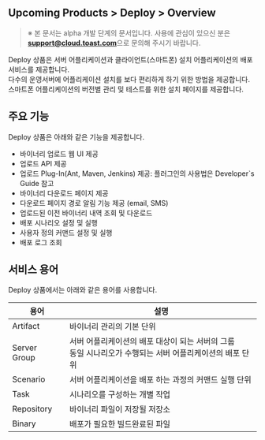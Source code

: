 ## Upcoming Products > Deploy > Overview 

> ※ 본 문서는 alpha 개발 단계의 문서입니다.
> 사용에 관심이 있으신 분은 **support@cloud.toast.com**으로 문의해 주시기 바랍니다.

Deploy 상품은 서버 어플리케이션과 클라이언트(스마트폰) 설치 어플리케이션의 배포 서비스를 제공합니다.  
다수의 운영서버에 어플리케이션 설치를 보다 편리하게 하기 위한 방법을 제공합니다.  
스마트폰 어플리케이션의 버전별 관리 및 테스트를 위한 설치 페이지를 제공합니다.  

## 주요 기능

Deploy 상품은 아래와 같은 기능을 제공합니다.

- 바이너리 업로드 웹 UI 제공
- 업로드 API 제공
- 업로드 Plug-In(Ant, Maven, Jenkins) 제공: 플러그인의 사용법은 Developer\`s Guide 참고
- 바이너리 다운로드 페이지 제공
- 다운로드 페이지 경로 알림 기능 제공 (email, SMS)
- 업로드된 이전 바이너리 내역 조회 및 다운로드
- 배포 시나리오 설정 및 실행
- 사용자 정의 커맨드 설정 및 실행
- 배포 로그 조회

## 서비스 용어

Deploy 상품에서는 아래와 같은 용어를 사용합니다.

|용어|	설명|
|---|---|
|Artifact|	바이너리 관리의 기본 단위|
|Server Group|	서버 어플리케이션의 배포 대상이 되는 서버의 그룹<br/>동일 시나리오가 수행되는 서버 어플리케이션의 배포 단위|
|Scenario|	서버 어플리케이션을 배포 하는 과정의 커맨드 실행 단위|
|Task|	시나리오를 구성하는 개별 작업|
|Repository|	바이너리 파일이 저장될 저장소|
|Binary|	배포가 필요한 빌드완료된 파일|
